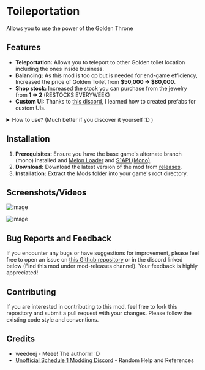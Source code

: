 # Toileportation

Allows you to use the power of the Golden Throne

## Features

- **Teleportation:** Allows you to teleport to other Golden toilet location including the ones inside business.
- **Balancing:** As this mod is too op but is needed for end-game efficiency, Increased the price of Golden Toilet from **$50,000 -> $80,000**.
- **Shop stock:** Increased the stock you can purchase from the jewelry from **1 -> 2** (RESTOCKS EVERYWEEK)
- **Custom UI:** Thanks to [this discord](https://discord.gg/QMzd7u6yZb), I learned how to created prefabs for custom UIs.
<details>
  <summary>How to use? (Much better if you discover it yourself :D )</summary>
  
  - Purchase the Golden Toilet from Jewelry shop.
  - Place the Golden Toilet anywhere in your owned property.
  - To use the Golden Toilet, Simply sit on top of the actual toilet and then flush.
  - To add destination, Simply purchase more from Jewelry and place it to your other property and businesses.
</details>

## Installation

1.  **Prerequisites:** Ensure you have the base game's alternate branch (mono) installed and [Melon Loader](https://melonwiki.xyz/) and [S1API (Mono)](https://thunderstore.io/c/schedule-i/p/KaBooMa/S1API/).
2.  **Download:** Download the latest version of the mod from [releases](https://github.com/weedeej/Toileportation/releases/latest).
3.  **Installation:** Extract the Mods folder into your game's root directory.

## Screenshots/Videos
![image](https://github.com/user-attachments/assets/a88ea355-4512-4bd4-900b-8e00b67f950e)

![image](https://github.com/user-attachments/assets/d92de18d-ad80-4f12-964a-a2f399076478)


## Bug Reports and Feedback

If you encounter any bugs or have suggestions for improvement, please feel free to open an issue on [this Github repository](https://github.com/weedeej/Toileportation) or in the discord linked below (Find this mod under mod-releases channel). Your feedback is highly appreciated!

## Contributing

If you are interested in contributing to this mod, feel free to fork this repository and submit a pull request with your changes. Please follow the existing code style and conventions.

## Credits

- weedeej - Meee! The authorrr! :D
- [Unofficial Schedule 1 Modding Discord](https://discord.gg/QMzd7u6yZb) - Random Help and References
